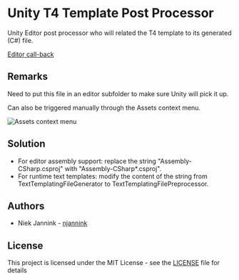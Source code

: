 # Unity T4 Template Post Processor

Unity Editor post processor who will related the T4 template to its generated (C#) file.

[Editor call-back](https://forum.unity.com/threads/editor-call-back-after-generate-visual-studio-files.508061)

## Remarks

Need to put this file in an editor subfolder to make sure Unity will pick it up.

Can also be triggered manually through the Assets context menu.

![Assets context menu](doc/contextmenu.png)

## Solution
- For editor assembly support: replace the string "Assembly-CSharp.csproj" with "Assembly-CSharp*.csproj".
- For runtime text templates: modify the content of the string from TextTemplatingFileGenerator to TextTemplatingFilePreprocessor.

## Authors

* Niek Jannink - [njannink](https://github.com/njannink)

## License

This project is licensed under the MIT License - see the [LICENSE](LICENSE) file for details
